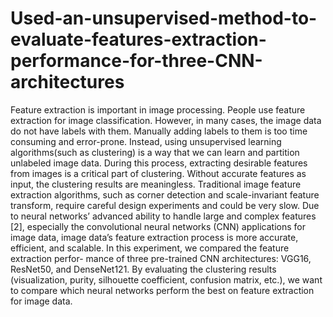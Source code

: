 # Used-an-unsupervised-method-to-evaluate-features-extraction-performance-for-three-CNN-architectures

Feature extraction is important in image processing. People use feature extraction for image classification. However, in many cases, the image data do not have labels with them. Manually adding labels to them is too time consuming and error-prone. Instead, using unsupervised learning algorithms(such as clustering) is a way that we can learn and partition unlabeled image data. During this process, extracting desirable features from images is a critical part of clustering. Without accurate features as input, the clustering results are meaningless. Traditional image feature extraction algorithms, such as corner detection and scale-invariant feature transform, require careful design experiments and could be very slow. Due to neural networks’ advanced ability to handle large and complex features [2], especially the convolutional neural networks (CNN) applications for image data, image data’s feature extraction process is more accurate, efficient, and scalable. In this experiment, we compared the feature extraction perfor- mance of three pre-trained CNN architectures: VGG16, ResNet50, and DenseNet121. By evaluating the clustering results (visualization, purity, silhouette coefficient, confusion matrix, etc.), we want to compare which neural networks perform the best on feature extraction for image data.

